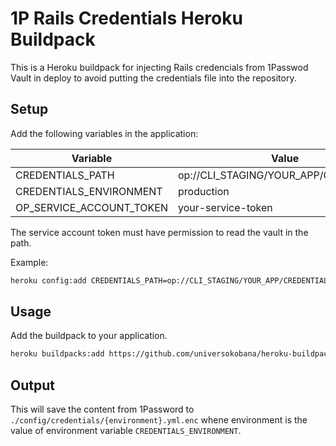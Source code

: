 # 1P Rails Credentials Heroku Buildpack

This is a Heroku buildpack for injecting Rails credencials from 1Passwod Vault in deploy to avoid putting the credentials file into the repository.

## Setup

Add the following variables in the application:

| Variable                 | Value                                   |
|--------------------------|-----------------------------------------|
| CREDENTIALS_PATH         | op://CLI_STAGING/YOUR_APP/CREDENTIALS   |
| CREDENTIALS_ENVIRONMENT  | production                              |
| OP_SERVICE_ACCOUNT_TOKEN | your-service-token                      |

The service account token must have permission to read the vault in the path.

Example:

```bash
heroku config:add CREDENTIALS_PATH=op://CLI_STAGING/YOUR_APP/CREDENTIALS CREDENTIALS_ENVIRONMENT= staging OP_SERVICE_ACCOUNT_TOKEN=your-service-token -a heroku-app
```

## Usage

Add the buildpack to your application.

```bash
heroku buildpacks:add https://github.com/universokobana/heroku-buildpack-op-rails-credentials.git -a my_app
```

## Output

This will save the content from 1Password to `./config/credentials/{environment}.yml.enc` whene environment is the value of environment variable `CREDENTIALS_ENVIRONMENT`.